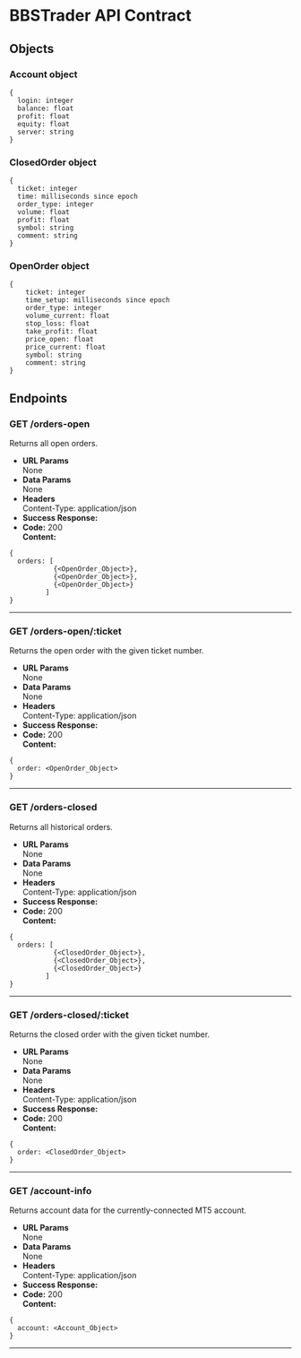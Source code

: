 # BBSTrader API Contract

## Objects

### Account object
```
{
  login: integer
  balance: float
  profit: float
  equity: float
  server: string
}
```

### ClosedOrder object
```
{
  ticket: integer
  time: milliseconds since epoch
  order_type: integer
  volume: float
  profit: float
  symbol: string
  comment: string
}
```

### OpenOrder object
```
{
    ticket: integer
    time_setup: milliseconds since epoch
    order_type: integer
    volume_current: float
    stop_loss: float
    take_profit: float
    price_open: float
    price_current: float
    symbol: string
    comment: string
}
```

## Endpoints 
### GET /orders-open
  Returns all open orders.
* **URL Params**  
  None
* **Data Params**  
  None
* **Headers**  
  Content-Type: application/json  
* **Success Response:**  
* **Code:** 200  
  **Content:**  
```
{
  orders: [
           {<OpenOrder_Object>},
           {<OpenOrder_Object>},
           {<OpenOrder_Object>}
         ]
}
```
----
### GET /orders-open/:ticket
  Returns the open order with the given ticket number.
* **URL Params**  
  None
* **Data Params**  
  None
* **Headers**  
  Content-Type: application/json  
* **Success Response:**  
* **Code:** 200  
  **Content:**  
```
{
  order: <OpenOrder_Object>
}
```
----
### GET /orders-closed
  Returns all historical orders.
* **URL Params**  
  None
* **Data Params**  
  None
* **Headers**  
  Content-Type: application/json  
* **Success Response:**  
* **Code:** 200  
  **Content:**  
```
{
  orders: [
           {<ClosedOrder_Object>},
           {<ClosedOrder_Object>},
           {<ClosedOrder_Object>}
         ]
}
```
----
### GET /orders-closed/:ticket
  Returns the closed order with the given ticket number.
* **URL Params**  
  None
* **Data Params**  
  None
* **Headers**  
  Content-Type: application/json  
* **Success Response:**  
* **Code:** 200  
  **Content:**  
```
{
  order: <ClosedOrder_Object>
}
```
----
### GET /account-info
  Returns account data for the currently-connected MT5 account.
* **URL Params**  
  None
* **Data Params**  
  None
* **Headers**  
  Content-Type: application/json  
* **Success Response:**  
* **Code:** 200  
  **Content:**  
```
{
  account: <Account_Object>
}
```
----
